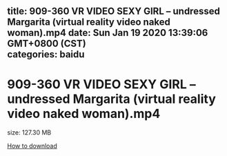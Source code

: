 
title: 909-360 VR VIDEO SEXY GIRL – undressed Margarita (virtual reality video naked woman).mp4
date: Sun Jan 19 2020 13:39:06 GMT+0800 (CST)    
categories: baidu
---

# 909-360 VR VIDEO SEXY GIRL – undressed Margarita (virtual reality video naked woman).mp4
size: 127.30 MB
 
 

[How to download](https://bpcam.bemobtrk.com/go/2ceec3aa-1ca2-46d6-b9ff-aaa5c184517c?jno=89)